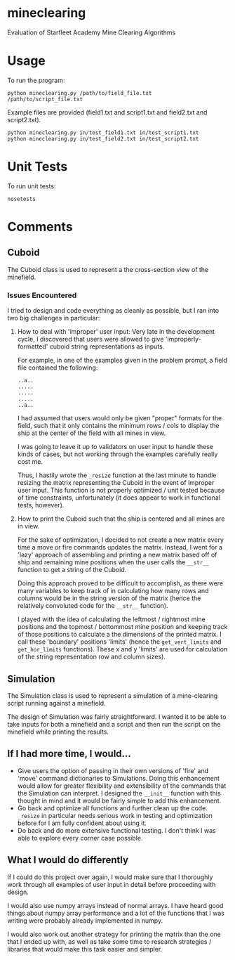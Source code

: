 # mineclearing
Evaluation of Starfleet Academy Mine Clearing Algorithms

# Usage
To run the program:

```
python mineclearing.py /path/to/field_file.txt /path/to/script_file.txt
```


Example files are provided (field1.txt and script1.txt and field2.txt and script2.txt).

```
python mineclearing.py in/test_field1.txt in/test_script1.txt
python mineclearing.py in/test_field2.txt in/test_script2.txt
```

# Unit Tests
To run unit tests:

```
nosetests
```

# Comments
## Cuboid
The Cuboid class is used to represent a the cross-section view of the minefield.

### Issues Encountered
I tried to design and code everything as cleanly as possible, but I ran into two
big challenges in particular:

1. How to deal with 'improper' user input:
   Very late in the development cycle, I discovered that users were allowed to
   give 'improperly-formatted' cuboid string representations as inputs.

   For example, in one of the examples given in the problem prompt,
   a field file contained the following:
    ```
    ..a..
    .....
    .....
    .....
    ..a..
    ```

   I had assumed that users would only be given "proper" formats for the field,
   such that it only contains the minimum rows / cols to display the ship at
   the center of the field with all mines in view.

   I was going to leave it up to validators on user input to handle these
   kinds of cases, but not working through the examples carefully really
   cost me.

   Thus, I hastily wrote the `_resize` function at the last minute to handle
   resizing the matrix representing the Cuboid in the event of improper user
   input. This function is not properly optimized / unit tested because of time
   constraints, unfortunately (it does appear to work in functional tests,
   however).

2. How to print the Cuboid such that the ship is centered and all mines are in
   view.

   For the sake of optimization, I decided to not create a new matrix every time
   a move or fire commands updates the matrix. Instead, I went for a 'lazy'
   approach of assembling and printing a new matrix based off of ship and remaining
   mine positions when the user calls the `__str__` function to get a string of the
   Cuboid.

   Doing this approach proved to be difficult to accomplish, as there were
   many variables to keep track of in calculating how many rows and columns would
   be in the string version of the matrix (hence the relatively convoluted code
   for the `__str__` function).

   I played with the idea of calculating the leftmost / rightmost mine positions
   and the topmost / bottommost mine position and keeping track of those positions
   to calculate a the dimensions of the printed matrix. I call these 'boundary'
   positions 'limits' (hence the `get_vert_limits` and `get_hor_limits`
   functions). These x and y 'limits' are used for calculation of the string
   representation row and column sizes).


## Simulation
The Simulation class is used to represent a simulation of a mine-clearing script
running against a minefield.

The design of Simulation was fairly straightforward. I wanted it to be able to
take inputs for both a minefield and a script and then run the script on the
minefield while printing the results.


## If I had more time, I would...
* Give users the option of passing in their own versions of 'fire' and 'move'
  command dictionaries to Simulations. Doing this enhancement would allow for
  greater flexibility and extensibility of the commands that the Simulation can
  interpret. I designed the `__init__` function with this thought in mind and it
  would be fairly simple to add this enhancement.
* Go back and optimize all functions and further clean up the code. `_resize`
  in particular needs serious work in testing and optimization before for I am
  fully confident about using it.
* Do back and do more extensive functional testing. I don't think I was able to
  explore every corner case possible.


## What I would do differently
If I could do this project over again, I would make sure that I thoroughly work
through all examples of user input in detail before proceeding with design.

I would also use numpy arrays instead of normal arrays. I have heard good things
about numpy array performance and a lot of the functions that I was writing were
probably already implemented in numpy.

I would also work out another strategy for printing the matrix than the one that
I ended up with, as well as take some time to research strategies / libraries
that would make this task easier and simpler.
